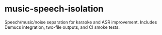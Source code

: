 # music-speech-isolation
Speech/music/noise separation for karaoke and ASR improvement. Includes Demucs integration, two-file outputs, and CI smoke tests.
